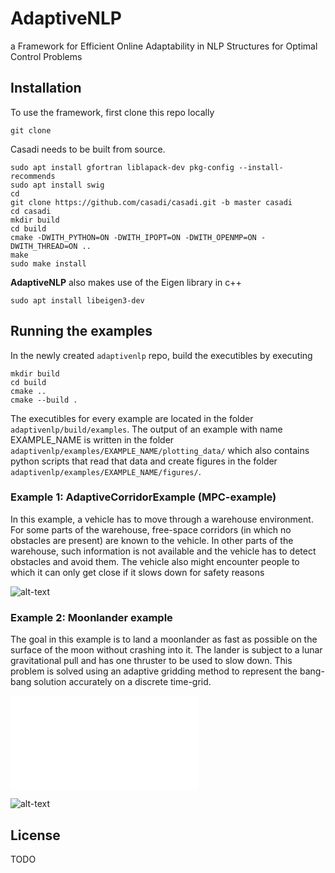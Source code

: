 # AdaptiveNLP
a Framework for Efficient Online Adaptability in NLP
Structures for Optimal Control Problems


## Installation
To use the framework, first clone this repo locally
```
git clone
```



Casadi needs to be built from source.
```
sudo apt install gfortran liblapack-dev pkg-config --install-recommends
sudo apt install swig
cd
git clone https://github.com/casadi/casadi.git -b master casadi
cd casadi
mkdir build
cd build
cmake -DWITH_PYTHON=ON -DWITH_IPOPT=ON -DWITH_OPENMP=ON -DWITH_THREAD=ON ..
make
sudo make install
```

**AdaptiveNLP** also makes use of the Eigen library in c++
```
sudo apt install libeigen3-dev
```

## Running the examples
In the newly created `adaptivenlp` repo, build the executibles by executing
```
mkdir build
cd build
cmake ..
cmake --build .
```
The executibles for every example are located in the folder `adaptivenlp/build/examples`. The output of an example with name EXAMPLE_NAME is written in the folder `adaptivenlp/examples/EXAMPLE_NAME/plotting_data/` which also contains python scripts that read that data and create figures in the folder `adaptivenlp/examples/EXAMPLE_NAME/figures/`.

### Example 1: AdaptiveCorridorExample (MPC-example)
In this example, a vehicle has to move through a warehouse
environment. For some parts of the warehouse, free-space
corridors (in which no obstacles are present) are known to the
vehicle. In other parts of the warehouse, such information is
not available and the vehicle has to detect obstacles and avoid
them. The vehicle also might encounter people to which it
can only get close if it slows down for safety reasons

<!-- ![alt-text](adaptivenlp/examples/adaptiveCorridorExample/figures/animation/animation.gif) -->
![alt-text](https://gitlab.kuleuven.be/meco-projects/adaptivenlp/-/blob/main/examples/adaptiveCorridorExample/figures/animation/animation.gif)

### Example 2: Moonlander example
The goal in this example is to land a moonlander as fast
as possible on the surface of the moon without crashing into
it. The lander is subject to a lunar gravitational pull and has one thruster to be used to slow down. This problem is solved using an adaptive gridding method to represent the bang-bang solution accurately on a discrete time-grid.

![alt-text](adaptivenlp/examples/moonlanderExample/figures/controls.pdf)

![alt-text](adaptivenlp/examples/moonlanderExample/figures/sparsities/animation_jac_adaptive.gif)

## License
TODO


